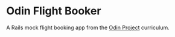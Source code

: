 # Odin Flight Booker

A Rails mock flight booking app from the [Odin Project](https://www.theodinproject.com/courses/ruby-on-rails/lessons/associations) curriculum.